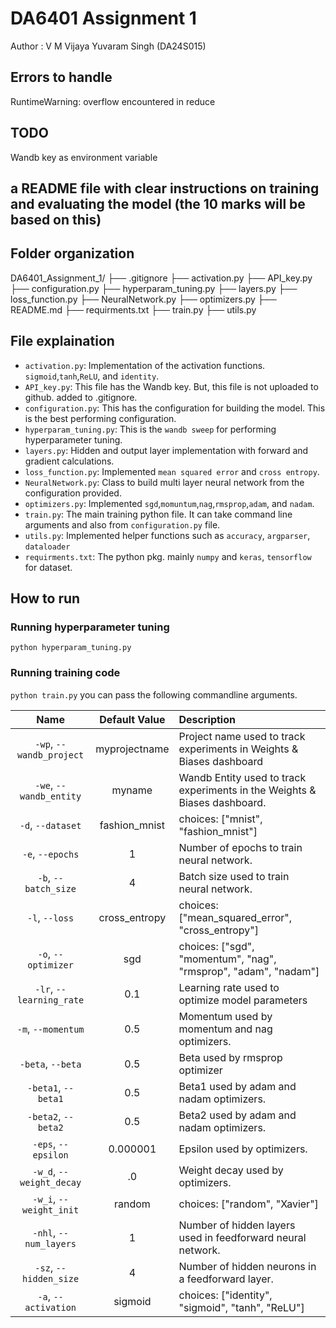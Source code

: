 # DA6401 Assignment 1

Author : V M Vijaya Yuvaram Singh (DA24S015)

## Errors to handle 
RuntimeWarning: overflow encountered in reduce

## TODO
Wandb key as environment variable


## a README file with clear instructions on training and evaluating the model (the 10 marks will be based on this)

## Folder organization

DA6401_Assignment_1/
├── .gitignore
├── activation.py
├── API_key.py
├── configuration.py
├── hyperparam_tuning.py
├── layers.py
├── loss_function.py
├── NeuralNetwork.py
├── optimizers.py
├── README.md
├── requirments.txt
├── train.py
├── utils.py

## File explaination
- `activation.py`: Implementation of the activation functions. `sigmoid`,`tanh`,`ReLU`, and `identity`.
- `API_key.py`: This file has the Wandb key. But, this file is not uploaded to github. added to .gitignore.
- `configuration.py`: This has the configuration for building the model. This is the best performing configuration.
- `hyperparam_tuning.py`: This is the `wandb sweep` for performing hyperparameter tuning.
- `layers.py`: Hidden and output layer implementation with forward and gradient calculations.
- `loss_function.py`: Implemented `mean squared error` and `cross entropy`.
- `NeuralNetwork.py`: Class to build multi layer neural network from the configuration provided.
- `optimizers.py`: Implemented `sgd`,`momuntum`,`nag`,`rmsprop`,`adam`, and `nadam`.
- `train.py`: The main training python file. It can take command line arguments and also from `configuration.py` file.
- `utils.py`: Implemented helper functions such as `accuracy`, `argparser`, `dataloader`
- `requirments.txt`: The python pkg. mainly `numpy` and `keras`, `tensorflow` for dataset.

## How to run
### Running hyperparameter tuning
```python hyperparam_tuning.py```
### Running training code
```python train.py```
you can pass the following commandline arguments.

| Name | Default Value | Description |
| :---: | :-------------: | :----------- |
| `-wp`, `--wandb_project` | myprojectname | Project name used to track experiments in Weights & Biases dashboard |
| `-we`, `--wandb_entity` | myname  | Wandb Entity used to track experiments in the Weights & Biases dashboard. |
| `-d`, `--dataset` | fashion_mnist | choices:  ["mnist", "fashion_mnist"] |
| `-e`, `--epochs` | 1 |  Number of epochs to train neural network.|
| `-b`, `--batch_size` | 4 | Batch size used to train neural network. | 
| `-l`, `--loss` | cross_entropy | choices:  ["mean_squared_error", "cross_entropy"] |
| `-o`, `--optimizer` | sgd | choices:  ["sgd", "momentum", "nag", "rmsprop", "adam", "nadam"] | 
| `-lr`, `--learning_rate` | 0.1 | Learning rate used to optimize model parameters | 
| `-m`, `--momentum` | 0.5 | Momentum used by momentum and nag optimizers. |
| `-beta`, `--beta` | 0.5 | Beta used by rmsprop optimizer | 
| `-beta1`, `--beta1` | 0.5 | Beta1 used by adam and nadam optimizers. | 
| `-beta2`, `--beta2` | 0.5 | Beta2 used by adam and nadam optimizers. |
| `-eps`, `--epsilon` | 0.000001 | Epsilon used by optimizers. |
| `-w_d`, `--weight_decay` | .0 | Weight decay used by optimizers. |
| `-w_i`, `--weight_init` | random | choices:  ["random", "Xavier"] | 
| `-nhl`, `--num_layers` | 1 | Number of hidden layers used in feedforward neural network. | 
| `-sz`, `--hidden_size` | 4 | Number of hidden neurons in a feedforward layer. |
| `-a`, `--activation` | sigmoid | choices:  ["identity", "sigmoid", "tanh", "ReLU"] |
